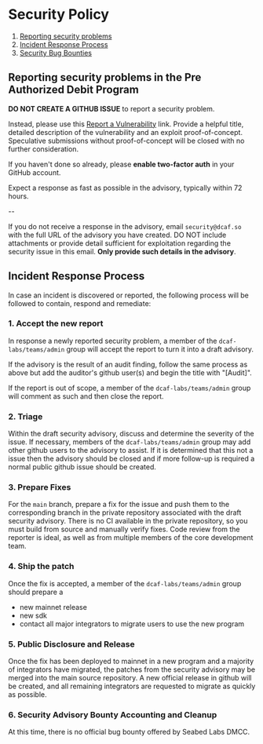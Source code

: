 # Security Policy

1. [Reporting security problems](#reporting)
2. [Incident Response Process](#process)
3. [Security Bug Bounties](#bounty)

<a name="reporting"></a>

## Reporting security problems in the Pre Authorized Debit Program

**DO NOT CREATE A GITHUB ISSUE** to report a security problem.

Instead, please use this [Report a Vulnerability](https://github.com/dcaf-labs/pre-authorized-debit/security/advisories/new) link.
Provide a helpful title, detailed description of the vulnerability and an exploit
proof-of-concept. Speculative submissions without proof-of-concept will be closed
with no further consideration.

If you haven't done so already, please **enable two-factor auth** in your GitHub account.

Expect a response as fast as possible in the advisory, typically within 72 hours.

--

If you do not receive a response in the advisory, email
`security@dcaf.so` with the full URL of the advisory you have created. DO NOT
include attachments or provide detail sufficient for exploitation regarding the
security issue in this email. **Only provide such details in the advisory**.

<a name="process"></a>

## Incident Response Process

In case an incident is discovered or reported, the following process will be
followed to contain, respond and remediate:

### 1. Accept the new report

In response a newly reported security problem, a member of the
`dcaf-labs/teams/admin` group will accept the report to turn it into a draft
advisory.

If the advisory is the result of an audit finding, follow the same process as above but add the auditor's github user(s) and begin the title with "[Audit]".

If the report is out of scope, a member of the `dcaf-labs/teams/admin` group will
comment as such and then close the report.

### 2. Triage

Within the draft security advisory, discuss and determine the severity of the issue. If necessary, members of the `dcaf-labs/teams/admin` group may add other github users to the advisory to assist.
If it is determined that this not a issue then the advisory should be closed and if more follow-up is required a normal public github issue should be created.

### 3. Prepare Fixes

For the `main` branch, prepare a fix for the issue and push them to the corresponding branch in the private repository associated with the draft security advisory.
There is no CI available in the private repository, so you must build from source and manually verify fixes.
Code review from the reporter is ideal, as well as from multiple members of the core development team.

### 4. Ship the patch

Once the fix is accepted, a member of the `dcaf-labs/teams/admin` group should prepare a

- new mainnet release
- new sdk
- contact all major integrators to migrate users to use the new program

### 5. Public Disclosure and Release

Once the fix has been deployed to mainnet in a new program and a majority of integrators have migrated, the patches from the security advisory may be merged into the main source repository.
A new official release in github will be created, and all remaining integrators are requested to migrate as quickly as possible.

<a name="bounty"></a>

### 6. Security Advisory Bounty Accounting and Cleanup

At this time, there is no official bug bounty offered by Seabed Labs DMCC.
